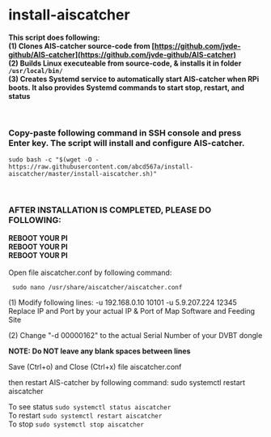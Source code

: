 # install-aiscatcher

**This script does following:** </br>
**(1) Clones AIS-catcher source-code from [https://github.com/jvde-github/AIS-catcher](https://github.com/jvde-github/AIS-catcher)** </br>
**(2) Builds Linux executeable from source-code, & installs it in folder `/usr/local/bin/`** </br>
**(3) Creates Systemd service to automatically start AIS-catcher when RPi boots. It also provides Systemd commands to start stop, restart, and status** </br>

</br>

### Copy-paste following command in SSH console and press Enter key. The script will install and configure AIS-catcher.  </br>

```
sudo bash -c "$(wget -O - https://raw.githubusercontent.com/abcd567a/install-aiscatcher/master/install-aiscatcher.sh)"

```

</br>

### AFTER INSTALLATION IS COMPLETED, PLEASE DO FOLLOWING: </br>
**REBOOT YOUR PI** </br>
**REBOOT YOUR PI** </br>
**REBOOT YOUR PI** </br></br>
Open file aiscatcher.conf by following command: </br>
 
     sudo nano /usr/share/aiscatcher/aiscatcher.conf 

(1) Modify following lines:
      -u 192.168.0.10 10101
      -u 5.9.207.224 12345
Replace IP and Port by your actual IP & Port
of Map Software and Feeding Site

(2) Change "-d 00000162" to the actual Serial Number of your DVBT dongle

**NOTE: Do NOT leave any blank spaces between lines**

Save (Ctrl+o) and  Close (Ctrl+x) file aiscatcher.conf

then restart AIS-catcher by following command:
     sudo systemctl restart aiscatcher

To see status `sudo systemctl status aiscatcher `  </br>
To restart    `sudo systemctl restart aiscatcher ` </br>
To stop       `sudo systemctl stop aiscatcher ` </br>

</br>
